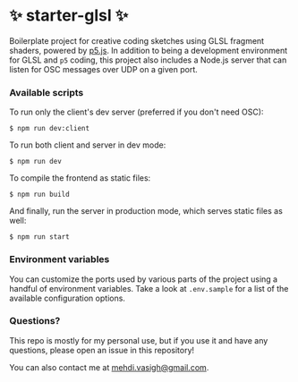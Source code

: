 # ✨ starter-glsl ✨

Boilerplate project for creative coding sketches using GLSL fragment shaders, powered by [p5.js](https://p5js.org/). In addition to being a development environment for GLSL and `p5` coding, this project also includes a Node.js server that can listen for OSC messages over UDP on a given port.

### Available scripts

To run only the client's dev server (preferred if you don't need OSC):

```
$ npm run dev:client
```

To run both client and server in dev mode:

```
$ npm run dev
```

To compile the frontend as static files:

```
$ npm run build
```

And finally, run the server in production mode, which serves static files as well:

```
$ npm run start
```

### Environment variables
You can customize the ports used by various parts of the project using a handful of environment variables. Take a look at `.env.sample` for a list of the available configuration options.

### Questions?
This repo is mostly for my personal use, but if you use it and have any questions, please open an issue in this repository!

You can also contact me at [mehdi.vasigh@gmail.com](mailto:mehdi.vasigh@gmail.com).
